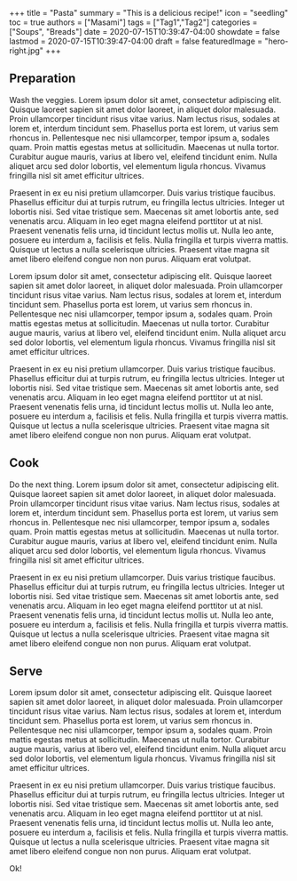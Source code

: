 +++
title = "Pasta"
summary = "This is a delicious recipe!"
icon = "seedling"
toc = true
authors = ["Masami"]
tags = ["Tag1","Tag2"]
categories = ["Soups", "Breads"]
date = 2020-07-15T10:39:47-04:00
showdate = false
lastmod = 2020-07-15T10:39:47-04:00
draft = false
featuredImage = "hero-right.jpg"
+++

## Preparation

Wash the veggies.
Lorem ipsum dolor sit amet, consectetur adipiscing elit. Quisque laoreet sapien sit amet dolor laoreet, in aliquet dolor malesuada. Proin ullamcorper tincidunt risus vitae varius. Nam lectus risus, sodales at lorem et, interdum tincidunt sem. Phasellus porta est lorem, ut varius sem rhoncus in. Pellentesque nec nisi ullamcorper, tempor ipsum a, sodales quam. Proin mattis egestas metus at sollicitudin. Maecenas ut nulla tortor. Curabitur augue mauris, varius at libero vel, eleifend tincidunt enim. Nulla aliquet arcu sed dolor lobortis, vel elementum ligula rhoncus. Vivamus fringilla nisl sit amet efficitur ultrices.

Praesent in ex eu nisi pretium ullamcorper. Duis varius tristique faucibus. Phasellus efficitur dui at turpis rutrum, eu fringilla lectus ultricies. Integer ut lobortis nisi. Sed vitae tristique sem. Maecenas sit amet lobortis ante, sed venenatis arcu. Aliquam in leo eget magna eleifend porttitor ut at nisl. Praesent venenatis felis urna, id tincidunt lectus mollis ut. Nulla leo ante, posuere eu interdum a, facilisis et felis. Nulla fringilla et turpis viverra mattis. Quisque ut lectus a nulla scelerisque ultricies. Praesent vitae magna sit amet libero eleifend congue non non purus. Aliquam erat volutpat.

Lorem ipsum dolor sit amet, consectetur adipiscing elit. Quisque laoreet sapien sit amet dolor laoreet, in aliquet dolor malesuada. Proin ullamcorper tincidunt risus vitae varius. Nam lectus risus, sodales at lorem et, interdum tincidunt sem. Phasellus porta est lorem, ut varius sem rhoncus in. Pellentesque nec nisi ullamcorper, tempor ipsum a, sodales quam. Proin mattis egestas metus at sollicitudin. Maecenas ut nulla tortor. Curabitur augue mauris, varius at libero vel, eleifend tincidunt enim. Nulla aliquet arcu sed dolor lobortis, vel elementum ligula rhoncus. Vivamus fringilla nisl sit amet efficitur ultrices.

Praesent in ex eu nisi pretium ullamcorper. Duis varius tristique faucibus. Phasellus efficitur dui at turpis rutrum, eu fringilla lectus ultricies. Integer ut lobortis nisi. Sed vitae tristique sem. Maecenas sit amet lobortis ante, sed venenatis arcu. Aliquam in leo eget magna eleifend porttitor ut at nisl. Praesent venenatis felis urna, id tincidunt lectus mollis ut. Nulla leo ante, posuere eu interdum a, facilisis et felis. Nulla fringilla et turpis viverra mattis. Quisque ut lectus a nulla scelerisque ultricies. Praesent vitae magna sit amet libero eleifend congue non non purus. Aliquam erat volutpat.

## Cook

Do the next thing.
Lorem ipsum dolor sit amet, consectetur adipiscing elit. Quisque laoreet sapien sit amet dolor laoreet, in aliquet dolor malesuada. Proin ullamcorper tincidunt risus vitae varius. Nam lectus risus, sodales at lorem et, interdum tincidunt sem. Phasellus porta est lorem, ut varius sem rhoncus in. Pellentesque nec nisi ullamcorper, tempor ipsum a, sodales quam. Proin mattis egestas metus at sollicitudin. Maecenas ut nulla tortor. Curabitur augue mauris, varius at libero vel, eleifend tincidunt enim. Nulla aliquet arcu sed dolor lobortis, vel elementum ligula rhoncus. Vivamus fringilla nisl sit amet efficitur ultrices.

Praesent in ex eu nisi pretium ullamcorper. Duis varius tristique faucibus. Phasellus efficitur dui at turpis rutrum, eu fringilla lectus ultricies. Integer ut lobortis nisi. Sed vitae tristique sem. Maecenas sit amet lobortis ante, sed venenatis arcu. Aliquam in leo eget magna eleifend porttitor ut at nisl. Praesent venenatis felis urna, id tincidunt lectus mollis ut. Nulla leo ante, posuere eu interdum a, facilisis et felis. Nulla fringilla et turpis viverra mattis. Quisque ut lectus a nulla scelerisque ultricies. Praesent vitae magna sit amet libero eleifend congue non non purus. Aliquam erat volutpat.

## Serve

Lorem ipsum dolor sit amet, consectetur adipiscing elit. Quisque laoreet sapien sit amet dolor laoreet, in aliquet dolor malesuada. Proin ullamcorper tincidunt risus vitae varius. Nam lectus risus, sodales at lorem et, interdum tincidunt sem. Phasellus porta est lorem, ut varius sem rhoncus in. Pellentesque nec nisi ullamcorper, tempor ipsum a, sodales quam. Proin mattis egestas metus at sollicitudin. Maecenas ut nulla tortor. Curabitur augue mauris, varius at libero vel, eleifend tincidunt enim. Nulla aliquet arcu sed dolor lobortis, vel elementum ligula rhoncus. Vivamus fringilla nisl sit amet efficitur ultrices.

Praesent in ex eu nisi pretium ullamcorper. Duis varius tristique faucibus. Phasellus efficitur dui at turpis rutrum, eu fringilla lectus ultricies. Integer ut lobortis nisi. Sed vitae tristique sem. Maecenas sit amet lobortis ante, sed venenatis arcu. Aliquam in leo eget magna eleifend porttitor ut at nisl. Praesent venenatis felis urna, id tincidunt lectus mollis ut. Nulla leo ante, posuere eu interdum a, facilisis et felis. Nulla fringilla et turpis viverra mattis. Quisque ut lectus a nulla scelerisque ultricies. Praesent vitae magna sit amet libero eleifend congue non non purus. Aliquam erat volutpat.

Ok!
